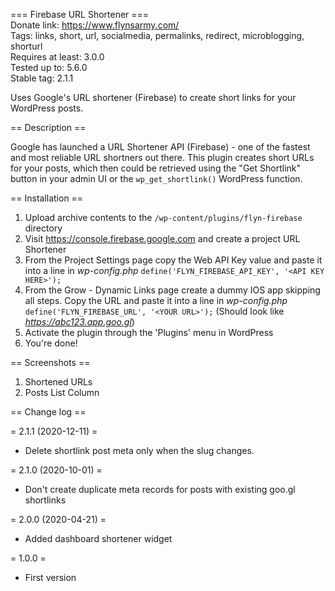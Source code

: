 === Firebase URL Shortener ===  
Donate link: https://www.flynsarmy.com/  
Tags: links, short, url, socialmedia, permalinks, redirect, microblogging, shorturl  
Requires at least: 3.0.0  
Tested up to: 5.6.0  
Stable tag: 2.1.1  

Uses Google's URL shortener (Firebase) to create short links for your WordPress posts.  

== Description ==

Google has launched a URL Shortener API (Firebase) - one of the fastest and most reliable URL shortners out there. This plugin creates short URLs for your posts, which then could be retrieved using the "Get Shortlink" button in your admin UI or the `wp_get_shortlink()` WordPress function.

== Installation ==

1. Upload archive contents to the `/wp-content/plugins/flyn-firebase` directory
1. Visit https://console.firebase.google.com and create a project URL Shortener
1. From the Project Settings page copy the Web API Key value and paste it into a line in *wp-config.php* `define('FLYN_FIREBASE_API_KEY', '<API KEY HERE>');`
1. From the Grow - Dynamic Links page create a dummy IOS app skipping all steps. Copy the URL and paste it into a line in *wp-config.php* `define('FLYN_FIREBASE_URL', '<YOUR URL>');` (Should look like *https://abc123.app.goo.gl*)
1. Activate the plugin through the 'Plugins' menu in WordPress
1. You're done!

== Screenshots ==

1. Shortened URLs
2. Posts List Column

== Change log ==

= 2.1.1 (2020-12-11) =
* Delete shortlink post meta only when the slug changes.

= 2.1.0 (2020-10-01) =
* Don't create duplicate meta records for posts with existing goo.gl shortlinks

= 2.0.0 (2020-04-21) =
* Added dashboard shortener widget

= 1.0.0 =
* First version
